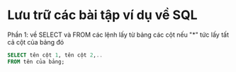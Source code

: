 # Lưu trữ các bài tập ví dụ về SQL
Phần 1: về SELECT và FROM các lệnh lấy từ bảng các cột nếu "*" tức lấy tất cả cột của bảng đó
```SQL
SELECT tên cột 1, tên cột 2,..
FROM tên của bảng;
```
